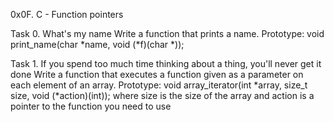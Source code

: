 0x0F. C - Function pointers

Task 0. What's my name
Write a function that prints a name.
	Prototype: void print_name(char *name, void (*f)(char *));

Task 1. If you spend too much time thinking about a thing, you'll never get it done
Write a function that executes a function given as a parameter on each element of an array.
	Prototype: void array_iterator(int *array, size_t size, void (*action)(int));
	where size is the size of the array
	and action is a pointer to the function you need to use

